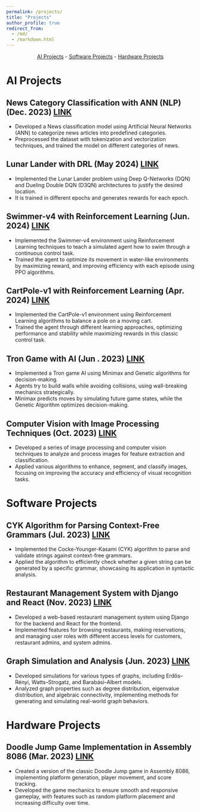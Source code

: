 ```yaml
---
permalink: /projects/
title: "Projects"
author_profile: true
redirect_from: 
  - /md/
  - /markdown.html
---
```



<p align="center">
  <a href="#ai-projects">AI Projects</a> - 
  <a href="#software-projects">Software Projects</a> - 
  <a href="#hardware-projects">Hardware Projects</a>
</p>


# AI Projects

## News Category Classification with ANN (NLP) (Dec. 2023) [LINK](https://github.com/navidadkhah/News-Category-Classification)

* Developed a News classification model using Artificial Neural Networks (ANN) to categorize news articles into predefined categories.
* Preprocessed the dataset with tokenization and vectorization techniques, and trained the model on different categories of news.

## Lunar Lander with DRL (May 2024) [LINK](https://github.com/navidadkhah/LunaLander-v2)

* Implemented the Lunar Lander problem using Deep Q-Networks (DQN) and Dueling Double DQN (D3QN)
architectures to justify the desired location.
* It is trained in different epochs and generates rewards for each epoch.

## Swimmer-v4 with Reinforcement Learning (Jun. 2024) [LINK](https://github.com/navidadkhah/Swimmer-v4)

 * Implemented the Swimmer-v4 environment using Reinforcement Learning techniques to teach a simulated agent how to swim through a continuous control task.
 * Trained the agent to optimize its movement in water-like environments by maximizing reward, and improving efficiency with each episode using PPO algorithms.

## CartPole-v1 with Reinforcement Learning (Apr. 2024) [LINK](https://github.com/navidadkhah/CartPole-V1)

* Implemented the CartPole-v1 environment using Reinforcement Learning algorithms to balance a pole on a moving cart.
* Trained the agent through different learning approaches, optimizing performance and stability while maximizing rewards in this classic control task.

## Tron Game with AI (Jun . 2023) [LINK](https://github.com/navidadkhah/TronGame)

* Implemented a Tron game AI using Minimax and Genetic algorithms for decision-making.
* Agents try to build walls while avoiding collisions, using wall-breaking mechanics strategically.
* Minimax predicts moves by simulating future game states, while the Genetic Algorithm optimizes decision-making.

## Computer Vision with Image Processing Techniques (Oct. 2023) [LINK](https://github.com/navidadkhah/Computer-Vision)

* Developed a series of image processing and computer vision techniques to analyze and process images for feature extraction and classification.
* Applied various algorithms to enhance, segment, and classify images, focusing on improving the accuracy and efficiency of visual recognition tasks.


# Software Projects

## CYK Algorithm for Parsing Context-Free Grammars (Jul. 2023) [LINK](https://github.com/navidadkhah/CYK-algorithm)

* Implemented the Cocke-Younger-Kasami (CYK) algorithm to parse and validate strings against context-free grammars.
* Applied the algorithm to efficiently check whether a given string can be generated by a specific grammar, showcasing its application in syntactic analysis.

## Restaurant Management System with Django and React (Nov. 2023) [LINK](https://github.com/navidadkhah/Restaurant-Management)

* Developed a web-based restaurant management system using Django for the backend and React for the frontend.
* Implemented features for browsing restaurants, making reservations, and managing user roles with different access levels for customers, restaurant admins, and system admins.

## Graph Simulation and Analysis (Jun. 2023) [LINK](https://github.com/navidadkhah/Graph_Simulation)

* Developed simulations for various types of graphs, including Erdős–Rényi, Watts–Strogatz, and Barabási–Albert models.
* Analyzed graph properties such as degree distribution, eigenvalue distribution, and algebraic connectivity, implementing methods for generating and simulating real-world graph behaviors.

# Hardware Projects

## Doodle Jump Game Implementation in Assembly 8086 (Mar. 2023) [LINK](https://github.com/navidadkhah/Doodle-jump-game)

* Created a version of the classic Doodle Jump game in Assembly 8086, implementing platform generation, player movement, and score tracking.
* Developed the game mechanics to ensure smooth and responsive gameplay, with features such as random platform placement and increasing difficulty over time.

